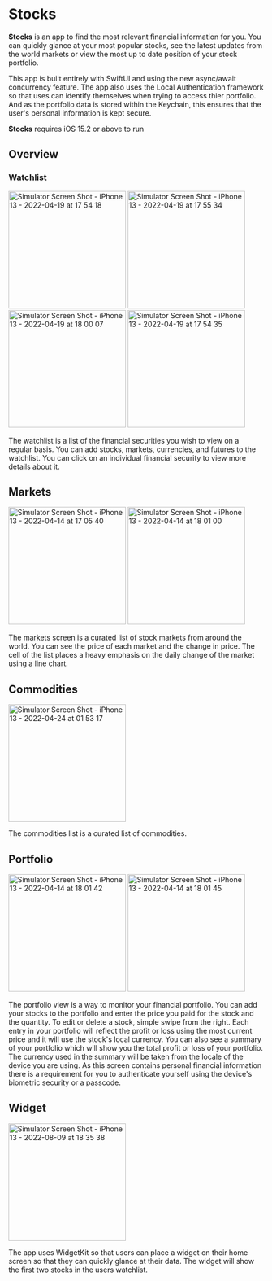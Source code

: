#  Stocks
**Stocks** is an app to find the most relevant financial information for you. You can quickly glance at your most popular stocks, see the latest updates from the world markets or view the most up to date position of your stock portfolio.

This app is built entirely with SwiftUI and using the new async/await concurrency feature. The app also uses the Local Authentication framework so that uses can identify themselves when trying to access thier portfolio. And as the portfolio data is stored within the Keychain, this ensures that the user's personal information is kept secure. 

**Stocks** requires iOS 15.2 or above to run

## Overview

### Watchlist
<img width="231" alt="Simulator Screen Shot - iPhone 13 - 2022-04-19 at 17 54 18" src="https://user-images.githubusercontent.com/5818573/164129708-06024b44-b0e0-4d6e-833d-c3a6411cf13d.png"> <img width="231" alt="Simulator Screen Shot - iPhone 13 - 2022-04-19 at 17 55 34" src="https://user-images.githubusercontent.com/5818573/164129720-69865b68-ea50-445d-9f61-676889398aac.png"> <img width="231" alt="Simulator Screen Shot - iPhone 13 - 2022-04-19 at 18 00 07" src="https://user-images.githubusercontent.com/5818573/164129728-6feb31ef-8571-467b-acbb-dcf10d0b9398.png">
<img width="231" alt="Simulator Screen Shot - iPhone 13 - 2022-04-19 at 17 54 35" src="https://user-images.githubusercontent.com/5818573/164129733-a43e4159-9df4-4e3b-9ab5-2c282905b01f.png">

The watchlist is a list of the financial securities you wish to view on a regular basis. You can add stocks, markets, currencies, and futures to the watchlist. You can click on an individual financial security to view more details about it.

## Markets
<img width="231" alt="Simulator Screen Shot - iPhone 13 - 2022-04-14 at 17 05 40" src="https://user-images.githubusercontent.com/5818573/163441186-80e8e7c1-c751-40d9-a6ba-10178a175857.png"> <img width="231" alt="Simulator Screen Shot - iPhone 13 - 2022-04-14 at 18 01 00" src="https://user-images.githubusercontent.com/5818573/163441205-28c79288-7126-486d-b94e-b82fb507088a.png">

The markets screen is a curated list of stock markets from around the world. You can see the price of each market and the change in price. The cell of the list places a heavy emphasis on the daily change of the market using a line chart.

## Commodities
<img width="231" alt="Simulator Screen Shot - iPhone 13 - 2022-04-24 at 01 53 17" src="https://user-images.githubusercontent.com/5818573/164951080-4ef701d7-4db5-4dc8-89a9-f3698566caf3.png">

The commodities list is a curated list of commodities.

## Portfolio
<img width="231" alt="Simulator Screen Shot - iPhone 13 - 2022-04-14 at 18 01 42" src="https://user-images.githubusercontent.com/5818573/163441278-63256608-1636-4a9f-9f86-6bcceca5ce7b.png"> <img width="231" alt="Simulator Screen Shot - iPhone 13 - 2022-04-14 at 18 01 45" src="https://user-images.githubusercontent.com/5818573/163441712-4b4e4daa-1f86-4f7e-8de9-5eca441fd150.png">

The portfolio view is a way to monitor your financial portfolio. You can add your stocks to the portfolio and enter the price you paid for the stock and the quantity. To edit or delete a stock, simple swipe from the right. Each entry in your portfolio will reflect the profit or loss using the most current price and it will use the stock's local currency. You can also see a summary of your portfolio which will show you the total profit or loss of your portfolio. The currency used in the summary will be taken from the locale of the device you are using. As this screen contains personal financial information there is a requirement for you to authenticate yourself using the device's biometric security or a passcode.


## Widget

<img width="231" alt="Simulator Screen Shot - iPhone 13 - 2022-08-09 at 18 35 38" src="https://user-images.githubusercontent.com/5818573/183722023-81b47b76-ac0b-4bd8-8e70-08f6125efd08.png">

The app uses WidgetKit so that users can place a widget on their home screen so that they can quickly glance at their data. The widget will show the first two stocks in the users watchlist.
